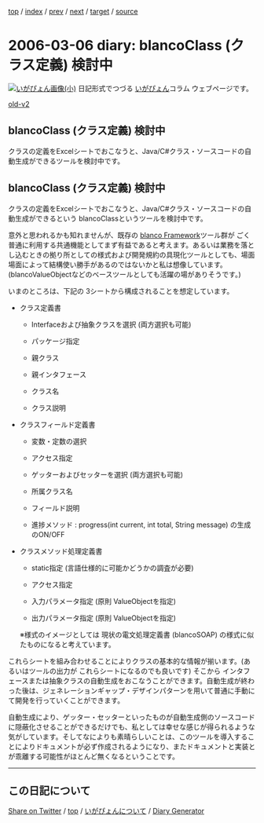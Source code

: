 [top](https://igapyon.github.io/diary/) 
 / [index](https://igapyon.github.io/diary/2006/index.html) 
 / [prev](https://igapyon.github.io/diary/2006/ig060304.html) 
 / [next](https://igapyon.github.io/diary/2006/ig060308.html) 
 / [target](https://igapyon.github.io/diary/2006/ig060306.html) 
 / [source](https://github.com/igapyon/diary/blob/gh-pages/2006/ig060306.html.src.md) 

2006-03-06 diary: blancoClass (クラス定義) 検討中
=====================================================================================================
[![いがぴょん画像(小)](https://igapyon.github.io/diary/images/iga200306s.jpg "いがぴょん")](https://igapyon.github.io/diary/memo/memoigapyon.html) 日記形式でつづる [いがぴょん](https://igapyon.github.io/diary/memo/memoigapyon.html)コラム ウェブページです。

[old-v2](ig060306-orig.html)

## blancoClass (クラス定義) 検討中

クラスの定義をExcelシートでおこなうと、Java/C#クラス・ソースコードの自動生成ができるツールを検討中です。


## blancoClass (クラス定義) 検討中

クラスの定義をExcelシートでおこなうと、Java/C#クラス・ソースコードの自動生成ができるという blancoClassというツールを検討中です。

意外と思われるかも知れませんが、既存の [blanco Framework](http://www.igapyon.jp/blanco/blanco.ja.html)ツール群が ごく普通に利用する共通機能としてまず有益であると考えます。あるいは業務を落とし込むときの拠り所としての様式および開発規約の具現化ツールとしても、場面場面によって結構使い勝手があるのではないかと私は想像しています。(blancoValueObjectなどのベースツールとしても活躍の場がありそうです。)

いまのところは、下記の 3シートから構成されることを想定しています。

* クラス定義書
  
  * Interfaceおよび抽象クラスを選択 (両方選択も可能)
    
  * パッケージ指定
    
  * 親クラス
    
  * 親インタフェース
    
  * クラス名
    
  * クラス説明
  

  
* クラスフィールド定義書
  
  * 変数・定数の選択
    
  * アクセス指定
    
  * ゲッターおよびセッターを選択 (両方選択も可能)
    
  * 所属クラス名
    
  * フィールド説明
    
  * 進捗メソッド : progress(int current, int total, String message) の生成のON/OFF
  

  
* クラスメソッド処理定義書
  
  * static指定 (言語仕様的に可能かどうかの調査が必要)
    
  * アクセス指定
    
  * 入力パラメータ指定 (原則 ValueObjectを指定)
    
  * 出力パラメータ指定 (原則 ValueObjectを指定)
  

  ※様式のイメージとしては 現状の電文処理定義書 (blancoSOAP) の様式に似たものになると考えています。

これらシートを組み合わせることによりクラスの基本的な情報が揃います。(あるいはツールの出力が これらシートになるのでも良いです) そこから インタフェースまたは抽象クラスの自動生成をおこなうことができます。自動生成が終わった後は、ジェネレーションギャップ・デザインパターンを用いて普通に手動にて開発を行っていくことができます。

自動生成により、ゲッター・セッターといったものが自動生成側のソースコードに隠蔽化させることができるだけでも、私としては幸せな感じが得られるような気がしています。そしてなによりも素晴らしいことは、このツールを導入することによりドキュメントが必ず作成されるようになり、またドキュメントと実装とが乖離する可能性がほとんど無くなるということです。

----------------------------------------------------------------------------------------------------

## この日記について

[Share on Twitter](https://twitter.com/intent/tweet?hashtags=igapyon%2Cdiary%2C%E3%81%84%E3%81%8C%E3%81%B4%E3%82%87%E3%82%93&text=blancoClass+%28%E3%82%AF%E3%83%A9%E3%82%B9%E5%AE%9A%E7%BE%A9%29+%E6%A4%9C%E8%A8%8E%E4%B8%AD&url=https%3A%2F%2Figapyon.github.io%2Fdiary%2F2006%2Fig060306.html) / [top](../index.html/) / [いがぴょんについて](https://igapyon.github.io/diary/memo/memoigapyon.html) / [Diary Generator](https://github.com/igapyon/igapyonv3)

